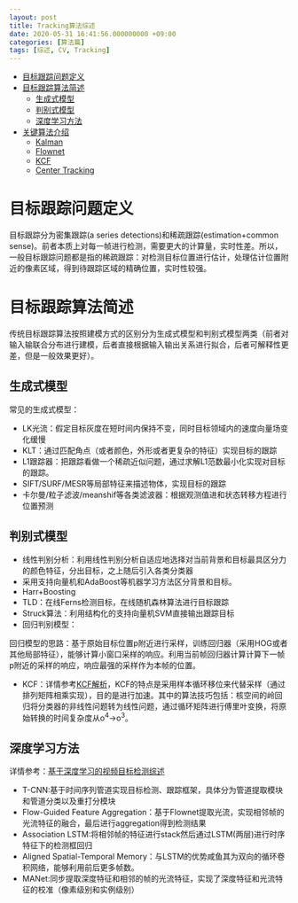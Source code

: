 ```yaml
---
layout: post
title: Tracking算法综述
date: 2020-05-31 16:41:56.000000000 +09:00
categories: [算法篇]
tags: [综述, CV, Tracking]
---
```

- [目标跟踪问题定义](#sec-1)
- [目标跟踪算法简述](#sec-2)
  - [生成式模型](#sec-2-1)
  - [判别式模型](#sec-2-2)
  - [深度学习方法](#sec-2-3)
- [关键算法介绍](#sec-3)
  - [Kalman](#sec-3-1)
  - [Flownet](#sec-3-2)
  - [KCF](#sec-3-3)
  - [Center Tracking](#sec-3-4)

# 目标跟踪问题定义<a id="sec-1"></a>

目标跟踪分为密集跟踪(a series detections)和稀疏跟踪(estimation+common sense)。前者本质上对每一帧进行检测，需要更大的计算量，实时性差。所以，一般目标跟踪问题都是指的稀疏跟踪：对检测目标位置进行估计，处理估计位置附近的像素区域，得到待跟踪区域的精确位置，实时性较强。

# 目标跟踪算法简述<a id="sec-2"></a>

传统目标跟踪算法按照建模方式的区别分为生成式模型和判别式模型两类（前者对输入输联合分布进行建模，后者直接根据输入输出关系进行拟合，后者可解释性更差，但是一般效果更好）。

## 生成式模型<a id="sec-2-1"></a>

常见的生成式模型：

-   LK光流：假定目标灰度在短时间内保持不变，同时目标领域内的速度向量场变化缓慢
-   KLT：通过匹配角点（或者颜色，外形或者更复杂的特征）实现目标的跟踪
-   L1跟踪器：把跟踪看做一个稀疏近似问题，通过求解L1范数最小化实现对目标的跟踪。
-   SIFT/SURF/MESR等局部特征来描述物体，实现目标的跟踪
-   卡尔曼/粒子滤波/meanshif等各类滤波器：根据观测值进和状态转移方程进行位置预测

## 判别式模型<a id="sec-2-2"></a>

-   线性判别分析：利用线性判别分析自适应地选择对当前背景和目标最具区分力的颜色特征，分出目标，之上随后引入各类分类器
-   采用支持向量机和AdaBoost等机器学习方法区分背景和目标。
-   Harr+Boosting
-   TLD：在线Ferns检测目标，在线随机森林算法进行目标跟踪
-   Struck算法：利用结构化的支持向量机SVM直接输出跟踪目标
-   回归判别模型：

回归模型的思路：基于原始目标位置p附近进行采样，训练回归器（采用HOG或者其他局部特征），能够计算小窗口采样的响应。利用当前帧回归器计算计算下一帧p附近的采样的响应，响应最强的采样作为本帧的位置。

-   KCF：详情参考[KCF解析](https://zhuanlan.zhihu.com/p/48249974)，KCF的特点是采用样本循环移位来代替采样（通过排列矩阵相乘实现），目的是进行加速。其中的算法技巧包括：核空间的岭回归将分类器的非线性问题转为线性问题，通过循环矩阵进行傅里叶变换，将原始转换的时间复杂度从o<sup>4</sup>->o<sup>3</sup>。

## 深度学习方法<a id="sec-2-3"></a>

详情参考：[基于深度学习的视频目标检测综述](https://zhuanlan.zhihu.com/p/67608224)

-   T-CNN:基于时间序列管道实现目标检测、跟踪框架，具体分为管道提取模块和管道分类以及重打分模块
-   Flow-Guided Feature Aggregation：基于Flownet提取光流，实现相邻帧的光流特征的融合，最后进行aggregation得到检测结果
-   Association LSTM:将相邻帧的特征进行stack然后通过LSTM(两层)进行时序特征下的检测框回归
-   Aligned Spatial-Temporal Memory：与LSTM的优势咸鱼其为双向的循环卷积网络，能够利用前后更多帧数。
-   MANet:同步提取深度特征和相邻的帧的光流特征，实现了深度特征和光流特征的校准（像素级别和实例级别）

